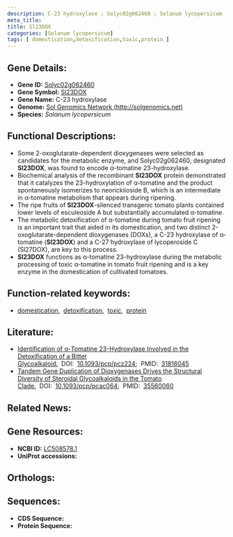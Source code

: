 ```yaml
---
description: C-23 hydroxylase ; Solyc02g062460 ; Solanum lycopersicum
meta_title:
title: Sl23DOX
categories: [Solanum lycopersicum]
tags: [ domestication,detoxification,toxic,protein ]
---
```


## Gene Details:
- **Gene ID:** [Solyc02g062460]()
- **Gene Symbol:** <u>Sl23DOX</u>
- **Gene Name:** C-23 hydroxylase
- **Genome:** [Sol Genomics Network (http://solgenomics.net)]()
- **Species:** *Solanum lycopersicum*

## Functional Descriptions:
   - Some 2-oxoglutarate-dependent dioxygenases were selected as candidates for the metabolic enzyme, and Solyc02g062460, designated **Sl23DOX**, was found to encode α-tomatine 23-hydroxylase.
   - Biochemical analysis of the recombinant **Sl23DOX** protein demonstrated that it catalyzes the 23-hydroxylation of α-tomatine and the product spontaneously isomerizes to neorickiioside B, which is an intermediate in α-tomatine metabolism that appears during ripening.
   - The ripe fruits of **Sl23DOX**-silenced transgenic tomato plants contained lower levels of esculeoside A but substantially accumulated α-tomatine.
   - The metabolic detoxification of α-tomatine during tomato fruit ripening is an important trait that aided in its domestication, and two distinct 2-oxoglutarate-dependent dioxygenases (DOXs), a C-23 hydroxylase of α-tomatine (**Sl23DOX**) and a C-27 hydroxylase of lycoperoside C (Sl27DOX), are key to this process.
   - **Sl23DOX** functions as α-tomatine 23-hydroxylase during the metabolic processing of toxic α-tomatine in tomato fruit ripening and is a key enzyme in the domestication of cultivated tomatoes.

## Function-related keywords:
   - [domestication](/tags/domestication/),&nbsp;&nbsp;[detoxification](/tags/detoxification/),&nbsp;&nbsp;[toxic](/tags/toxic/),&nbsp;&nbsp;[protein](/tags/protein/)

## Literature:
   - [Identification of α-Tomatine 23-Hydroxylase Involved in the Detoxification of a Bitter Glycoalkaloid.](https://doi.org/10.1093/pcp/pcz224)&nbsp;&nbsp;DOI:&nbsp;&nbsp;[10.1093/pcp/pcz224](https://doi.org/10.1093/pcp/pcz224);&nbsp;&nbsp;PMID:&nbsp;&nbsp;[31816045](https://pubmed.ncbi.nlm.nih.gov/31816045/)
   - [Tandem Gene Duplication of Dioxygenases Drives the Structural Diversity of Steroidal Glycoalkaloids in the Tomato Clade.](https://doi.org/10.1093/pcp/pcac064)&nbsp;&nbsp;DOI:&nbsp;&nbsp;[10.1093/pcp/pcac064](https://doi.org/10.1093/pcp/pcac064);&nbsp;&nbsp;PMID:&nbsp;&nbsp;[35560060](https://pubmed.ncbi.nlm.nih.gov/35560060/)

## Related News:

## Gene Resources:
- **NCBI ID:**  [LC508578.1](https://www.ncbi.nlm.nih.gov/gene/?term=LC508578.1)
- **UniProt accessions:**  [](https://www.uniprot.org/uniprotkb//entry)

## Orthologs:

## Sequences:
- **CDS Sequence:**
- **Protein Sequence:**
